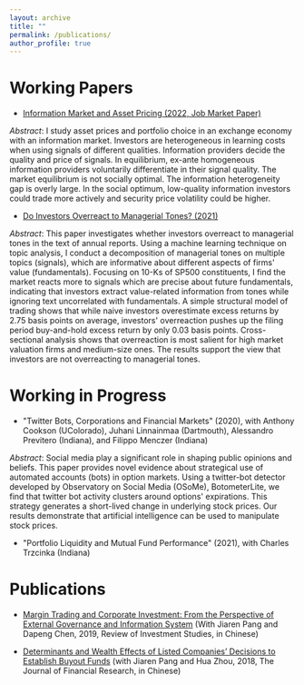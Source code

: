 ```yaml
---
layout: archive
title: ""
permalink: /publications/
author_profile: true
---
```


# Working Papers


* [Information Market and Asset Pricing (2022, Job Market Paper)](/homepage/files/jmp.pdf)

*Abstract*: I study asset prices and portfolio choice in an exchange economy with an information market. Investors are heterogeneous in learning costs when using signals of different qualities. Information providers decide the quality and price of signals. In equilibrium, ex-ante homogeneous information providers voluntarily differentiate in their signal quality. The market equilibrium is not socially optimal. The information heterogeneity gap is overly large.  In the social optimum, low-quality information investors could trade more actively and security price volatility could be higher.



* [Do Investors Overreact to Managerial Tones? (2021)](/homepage/files/ch2.pdf)

*Abstract*: This paper investigates whether investors overreact to managerial tones in the text of annual reports. Using a machine learning technique on topic analysis, I conduct a decomposition of managerial tones on multiple topics (signals), which are informative about different aspects of firms' value (fundamentals). Focusing on 10-Ks of SP500 constituents, I find the market reacts more to signals which are precise about future fundamentals, indicating that investors extract value-related information from tones while ignoring text uncorrelated with fundamentals. A simple structural model of trading shows that while naive investors overestimate excess returns by 2.75 basis points on average, investors' overreaction pushes up the filing period buy-and-hold excess return by only 0.03 basis points. Cross-sectional analysis shows that overreaction is most salient for high market valuation firms and medium-size ones. The results support the view that investors are not overreacting to managerial tones.




# Working in Progress

* "Twitter Bots, Corporations and Financial Markets" (2020), with Anthony Cookson (UColorado), Juhani Linnainmaa (Dartmouth), Alessandro Previtero (Indiana), and Filippo Menczer (Indiana) 

*Abstract*: Social media play a significant role in shaping public opinions and beliefs. This paper provides novel evidence about strategical use of automated accounts (bots) in option markets. Using a twitter-bot detector developed by Observatory on Social Media (OSoMe), BotometerLite, we find that twitter bot activity clusters around options' expirations. This strategy generates a short-lived change in underlying stock prices. Our results demonstrate that artificial intelligence can be used to manipulate stock prices.

* "Portfolio Liquidity and Mutual Fund Performance" (2021), with Charles Trzcinka (Indiana) 

		

# Publications
* [Margin Trading and Corporate Investment: From the Perspective of External Governance and Information System](http://www.google.com/url?q=http%3A%2F%2Fwww.cnki.com.cn%2FArticle%2FCJFDTotal-TZYJ201904002.htm&sa=D&sntz=1&usg=AFQjCNHG-QTMA75ifTbhA1fzI5Eov1jXcw) (With Jiaren Pang and Dapeng Chen, 2019, Review of Investment Studies, in Chinese)

* [Determinants and Wealth Effects of Listed Companies’ Decisions to Establish Buyout Funds](http://www.google.com/url?q=http%3A%2F%2Fwww.jryj.org.cn%2FCN%2Fabstract%2Fabstract355.shtml&sa=D&sntz=1&usg=AFQjCNEfPfn-n0E0100Vnz66TeewSqbxYw) (with Jiaren Pang and Hua Zhou, 2018, The Journal of Financial Research, in Chinese)
